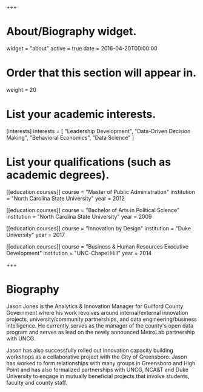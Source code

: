 +++
# About/Biography widget.
widget = "about"
active = true
date = 2016-04-20T00:00:00

# Order that this section will appear in.
weight = 20

# List your academic interests.
[interests]
  interests = [
    "Leadership Development",
    "Data-Driven Decision Making",
    "Behavioral Economics",
    "Data Science"
  ]

# List your qualifications (such as academic degrees).
[[education.courses]]
  course = "Master of Public Administration"
  institution = "North Carolina State University"
  year = 2012

[[education.courses]]
  course = "Bachelor of Arts in Political Science"
  institution = "North Carolina State University"
  year = 2009

[[education.courses]]
  course = "Innovation by Design"
  institution = "Duke University"
  year = 2017

[[education.courses]]
  course = "Business & Human Resources Executive Development"
  institution = "UNC-Chapel Hill"
  year = 2014
 
+++

# Biography

Jason Jones is the Analytics & Innovation Manager for Guilford County Government where his work revolves around internal/external innovation projects, university/community partnerships, and data engineering/business intelligence. He currently serves as the manager of the county's open data program and serves as lead on the newly announced MetroLab partnership with UNCG.

Jason has also successfully rolled out innovation capacity building workshops as a collaborative project with the City of Greensboro. Jason has worked to form relationships with many groups in Greensboro and High Point and has also formalized partnerships with UNCG, NCA&T and Duke University to engage in mutually beneficial projects that involve students, faculty and county staff.
